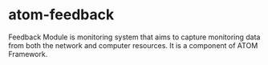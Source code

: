 # atom-feedback
Feedback Module is monitoring system that aims to capture monitoring data from both the network and computer resources. It is a component of ATOM Framework.
